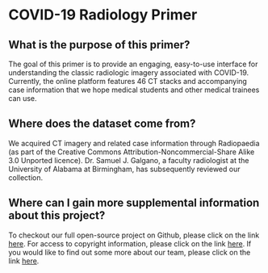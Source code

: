 # COVID-19 Radiology Primer

## What is the purpose of this primer?
The goal of this primer is to provide an engaging, easy-to-use interface for understanding the classic radiologic imagery associated with COVID-19. Currently, the online platform features 46 CT stacks and accompanying case information that we hope medical students and other medical trainees can use.

## Where does the dataset come from?
We acquired CT imagery and related case information through Radiopaedia (as part of the Creative Commons Attribution-Noncommercial-Share Alike 3.0 Unported licence). Dr. Samuel J. Galgano, a faculty radiologist at the University of Alabama at Birmingham, has subsequently reviewed our collection.


## Where can I gain more supplemental information about this project?
To checkout our full open-source project on Github, please click on the link [here](https://github.com/covid19radiologyprimer/project). For access to copyright information, please click on the link [here](https://github.com/covid19radiologyprimer/project/blob/master/copyright_information.md). If you would like to find out some more about our team, please click on the link [here](https://github.com/covid19radiologyprimer/project/blob/master/team.md).



